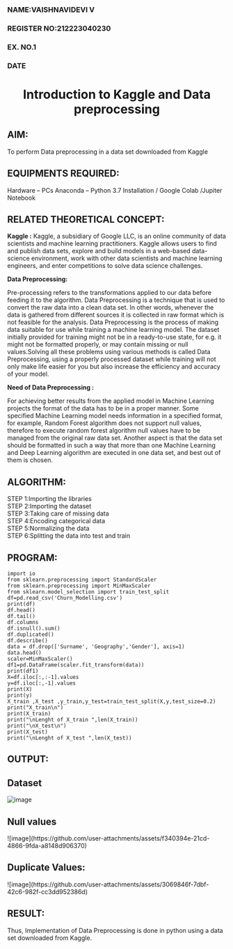 <H3>NAME:VAISHNAVIDEVI V</H3>
<H3>REGISTER NO:212223040230</H3>
<H3>EX. NO.1</H3>
<H3>DATE</H3>
<H1 ALIGN =CENTER> Introduction to Kaggle and Data preprocessing</H1>

## AIM:

To perform Data preprocessing in a data set downloaded from Kaggle

## EQUIPMENTS REQUIRED:
Hardware – PCs
Anaconda – Python 3.7 Installation / Google Colab /Jupiter Notebook

## RELATED THEORETICAL CONCEPT:

**Kaggle :**
Kaggle, a subsidiary of Google LLC, is an online community of data scientists and machine learning practitioners. Kaggle allows users to find and publish data sets, explore and build models in a web-based data-science environment, work with other data scientists and machine learning engineers, and enter competitions to solve data science challenges.

**Data Preprocessing:**

Pre-processing refers to the transformations applied to our data before feeding it to the algorithm. Data Preprocessing is a technique that is used to convert the raw data into a clean data set. In other words, whenever the data is gathered from different sources it is collected in raw format which is not feasible for the analysis.
Data Preprocessing is the process of making data suitable for use while training a machine learning model. The dataset initially provided for training might not be in a ready-to-use state, for e.g. it might not be formatted properly, or may contain missing or null values.Solving all these problems using various methods is called Data Preprocessing, using a properly processed dataset while training will not only make life easier for you but also increase the efficiency and accuracy of your model.

**Need of Data Preprocessing :**

For achieving better results from the applied model in Machine Learning projects the format of the data has to be in a proper manner. Some specified Machine Learning model needs information in a specified format, for example, Random Forest algorithm does not support null values, therefore to execute random forest algorithm null values have to be managed from the original raw data set.
Another aspect is that the data set should be formatted in such a way that more than one Machine Learning and Deep Learning algorithm are executed in one data set, and best out of them is chosen.


## ALGORITHM:
STEP 1:Importing the libraries<BR>
STEP 2:Importing the dataset<BR>
STEP 3:Taking care of missing data<BR>
STEP 4:Encoding categorical data<BR>
STEP 5:Normalizing the data<BR>
STEP 6:Splitting the data into test and train<BR>

##  PROGRAM:
```import pandas as pd
import io
from sklearn.preprocessing import StandardScaler
from sklearn.preprocessing import MinMaxScaler
from sklearn.model_selection import train_test_split
df=pd.read_csv('Churn_Modelling.csv')
print(df)
df.head()
df.tail()
df.columns
df.isnull().sum()
df.duplicated()
df.describe()
data = df.drop(['Surname', 'Geography','Gender'], axis=1)
data.head()
scaler=MinMaxScaler()
df1=pd.DataFrame(scaler.fit_transform(data))
print(df1)
X=df.iloc[:,:-1].values
y=df.iloc[:,-1].values
print(X)
print(y)
X_train ,X_test ,y_train,y_test=train_test_split(X,y,test_size=0.2)
print("X_train\n")
print(X_train)
print("\nLenght of X_train ",len(X_train))
print("\nX_test\n")
print(X_test)
print("\nLenght of X_test ",len(X_test))
```


## OUTPUT:
<h2>Dataset</h2>

![image](https://github.com/user-attachments/assets/39aee325-b1f6-480d-b3b5-ac2b8667a885)
<h2>Null values</h2>
![image](https://github.com/user-attachments/assets/f340394e-21cd-4866-9fda-a8148d906370)
<h2>Duplicate Values:</h2>
![image](https://github.com/user-attachments/assets/3069846f-7dbf-42c6-982f-cc3dd952386d)

## RESULT:
Thus, Implementation of Data Preprocessing is done in python  using a data set downloaded from Kaggle.


